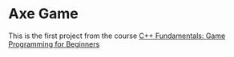 # Axe Game

This is the first project from the course [C++ Fundamentals: Game Programming for Beginners](https://www.gamedev.tv/courses/1216775)
